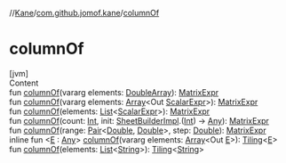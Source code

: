 //[Kane](../index.md)/[com.github.jomof.kane](index.md)/[columnOf](column-of.md)



# columnOf  
[jvm]  
Content  
fun [columnOf](column-of.md)(vararg elements: [DoubleArray](https://kotlinlang.org/api/latest/jvm/stdlib/kotlin/-double-array/index.html)): [MatrixExpr](-matrix-expr/index.md)  
fun [columnOf](column-of.md)(vararg elements: [Array](https://kotlinlang.org/api/latest/jvm/stdlib/kotlin/-array/index.html)<Out [ScalarExpr](-scalar-expr/index.md)>): [MatrixExpr](-matrix-expr/index.md)  
fun [columnOf](column-of.md)(elements: [List](https://kotlinlang.org/api/latest/jvm/stdlib/kotlin.collections/-list/index.html)<[ScalarExpr](-scalar-expr/index.md)>): [MatrixExpr](-matrix-expr/index.md)  
fun [columnOf](column-of.md)(count: [Int](https://kotlinlang.org/api/latest/jvm/stdlib/kotlin/-int/index.html), init: [SheetBuilderImpl](../com.github.jomof.kane.sheet/-sheet-builder-impl/index.md).([Int](https://kotlinlang.org/api/latest/jvm/stdlib/kotlin/-int/index.html)) -> [Any](https://kotlinlang.org/api/latest/jvm/stdlib/kotlin/-any/index.html)): [MatrixExpr](-matrix-expr/index.md)  
fun [columnOf](column-of.md)(range: [Pair](https://kotlinlang.org/api/latest/jvm/stdlib/kotlin/-pair/index.html)<[Double](https://kotlinlang.org/api/latest/jvm/stdlib/kotlin/-double/index.html), [Double](https://kotlinlang.org/api/latest/jvm/stdlib/kotlin/-double/index.html)>, step: [Double](https://kotlinlang.org/api/latest/jvm/stdlib/kotlin/-double/index.html)): [MatrixExpr](-matrix-expr/index.md)  
inline fun <[E](column-of.md) : [Any](https://kotlinlang.org/api/latest/jvm/stdlib/kotlin/-any/index.html)> [columnOf](column-of.md)(vararg elements: [Array](https://kotlinlang.org/api/latest/jvm/stdlib/kotlin/-array/index.html)<Out [E](column-of.md)>): [Tiling](-tiling/index.md)<[E](column-of.md)>  
fun [columnOf](column-of.md)(elements: [List](https://kotlinlang.org/api/latest/jvm/stdlib/kotlin.collections/-list/index.html)<[String](https://kotlinlang.org/api/latest/jvm/stdlib/kotlin/-string/index.html)>): [Tiling](-tiling/index.md)<[String](https://kotlinlang.org/api/latest/jvm/stdlib/kotlin/-string/index.html)>  



